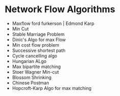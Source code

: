 # Network Flow Algorithms

* Maxflow ford furkerson | Edmond Karp
* Min Cut
* Stable Marriage Problem
* Dinic's Algo for max Flow
* Min cost flow problem
* Successive shortest path
* Cycle cancelling algo
* Hungarian ALgo
* Max bipartite matching
* Stoer Wagner Min-cut
* Blossom Shrinking
* Chinese Postman
* Hopcroft-Karp Algo for max matching